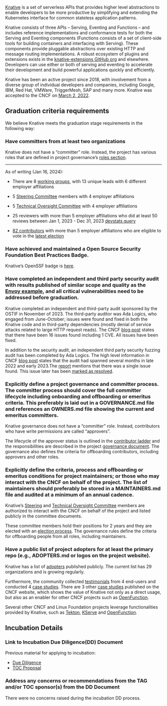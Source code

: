 [Knative](https://knative.dev) is a set of serverless APIs that provides higher level abstractions to enable developers to be more productive by simplifying and extending the Kubernetes interface for common stateless application patterns.

Knative consists of three APIs – Serving, Eventing and Functions – and includes reference implementations and conformance tests for both the Serving and Eventing components (Functions consists of a set of client-side tools for building containers and interfacing with Serving). These components provide pluggable abstractions over existing HTTP and message routing implementations. A robust ecosystem of plugins and extensions exists in the [knative-extensions GitHub org](https://github.com/knative-extensions) and elsewhere. Developers can use either or both of serving and eventing to accelerate their development and build powerful applications quickly and efficiently.

Knative has been an active project since 2018, with involvement from a diverse group of individual developers and companies, including Google, IBM, Red Hat, VMWare, TriggerMesh, SAP and many more. Knative was accepted to the CNCF on [March 2, 2022](https://github.com/cncf/toc/pull/762).

## Graduation criteria requirements

We believe Knative meets the graduation stage requirements in the following way:

### Have committers from at least two organizations

Knative does not have a “committer” role. Instead, the project has various roles that are defined in project governance’s [roles section](https://github.com/knative/community/blob/main/ROLES.md).

****

As of writing (Jan 16, 2024):

- There are 8 [working groups](https://github.com/knative/community/blob/main/working-groups/WORKING-GROUPS.md), with 13 unique leads with 6 different employer affiliations

- 5 [Steering Committee](https://github.com/knative/community/blob/main/STEERING-COMMITTEE.md#committee-members) members with 4 employer affiliations

- 5 [Technical Oversight Committee](https://github.com/knative/community/blob/main/TECH-OVERSIGHT-COMMITTEE.md#committee-members) with 4 employer affiliations

- 25 reviewers with more than 5 employer affiliations who did at least 50 reviews between Jan 1, 2023 - Dec 31, 2023 [devstats query](https://knative.devstats.cncf.io/d/29/pr-reviews-by-contributor?orgId=1\&var-period=y\&var-repo_name=All\&from=1672520400000\&to=1704056399000\&var-reviewers=%22creydr%22\&var-reviewers=%22ReToCode%22\&var-reviewers=%22pierDipi%22\&var-reviewers=%22dprotaso%22\&var-reviewers=%22Cali0707%22\&var-reviewers=%22matzew%22\&var-reviewers=%22skonto%22\&var-reviewers=%22dsimansk%22\&var-reviewers=%22Leo6Leo%22\&var-reviewers=%22davidhadas%22\&var-reviewers=%22yuzisun%22\&var-reviewers=%22psschwei%22\&var-reviewers=%22nak3%22\&var-reviewers=%22houshengbo%22\&var-reviewers=%22matejvasek%22\&var-reviewers=%22aliok%22\&var-reviewers=%22gabo1208%22\&var-reviewers=%22kvmware%22\&var-reviewers=%22lkingland%22\&var-reviewers=%22prushh%22\&var-reviewers=%22cardil%22\&var-reviewers=%22evankanderson%22\&var-reviewers=%22upodroid%22\&var-reviewers=%22jrangelramos%22\&var-reviewers=%22rhuss%22\&var-reviewers=%22pawarpranav83%22\&var-reviewers=%22mgencur%22\&var-reviewers=%22KauzClay%22\&var-reviewers=%22dan-j%22\&var-reviewers=%22alexagriffith%22\&var-reviewers=%22geekygirldawn%22\&var-reviewers=%22navinag1989%22\&var-reviewers=%22xiangpingjiang%22\&var-reviewers=%22rajibmitra%22\&var-reviewers=%22SD-13%22\&var-reviewers=%22AdamKorcz%22\&var-reviewers=%22ricardozanini%22\&var-reviewers=%22jsanin-vmw%22\&var-reviewers=%22prakrit55%22\&var-reviewers=%22gauron99%22\&var-reviewers=%22vinfinity7%22\&var-reviewers=%22astelmashenko%22\&var-reviewers=%22lance%22\&var-reviewers=%22kauana%22\&var-reviewers=%22arsenetar%22\&var-reviewers=%22andrew-su%22\&var-reviewers=%22md-saif-husain%22\&var-reviewers=%22arkadiusjonczek%22\&var-reviewers=%22nainaz%22\&var-reviewers=%22yanggangtony%22\&var-reviewers=%22sharmaansh21%22\&var-reviewers=%22dolfolife%22\&var-reviewers=%22rahulii%22\&var-reviewers=%22csantanapr%22\&var-reviewers=%22pastequo%22\&var-reviewers=%22pmbanugo%22\&var-reviewers=%22salaboy%22\&var-reviewers=%22professorabhay%22\&var-reviewers=%22octonawish-akcodes%22\&var-reviewers=%22maschmid%22\&var-reviewers=%22MeenuyD%22\&var-reviewers=%22sadath-12%22\&var-reviewers=%22krsna-m%22\&var-reviewers=%22zhouhaibing089%22\&var-reviewers=%22airycanon%22\&var-reviewers=%22puerco%22\&var-reviewers=%22cdalar%22\&var-reviewers=%22mfreeman451%22\&var-reviewers=%22bradbeam%22\&var-reviewers=%22Zazzscoot%22\&var-reviewers=%22ChunyiLyu%22\&var-reviewers=%22zainabhusain227%22\&var-reviewers=%22sandipanpanda%22\&var-reviewers=%22ryutoyasugi%22\&var-reviewers=%22mayank-a-agarwal-db%22\&var-reviewers=%22none%22)

- [82 contributors](https://github.com/knative/community/blob/main/elections/2023-SC/voters.yaml) with more than 5 employer affiliations who are eligible to vote in the [latest election](https://github.com/knative/community/tree/main/elections/2023-SC)

### Have achieved and maintained a Open Source Security Foundation Best Practices Badge.

Knative’s OpenSSF badge is [here](https://bestpractices.coreinfrastructure.org/en/projects/5913).

### Have completed an independent and third party security audit with results published of similar scope and quality as the [Envoy example](https://github.com/envoyproxy/envoy#security-audit), and all critical vulnerabilities need to be addressed before graduation.

Knative completed an independent and third-party audit sponsored by the OSTIF in November of 2023. The third-party auditor was Ada Logics, who engaged from June-October; issues were found and fixed in both the Knative code and in third-party dependencies (mostly denial of service attacks related to large HTTP request reads). The CNCF [blog post](https://www.cncf.io/blog/2023/12/11/knative-completes-third-party-security-audit/) states that there have been 16 issues found including 1 CVE. All issues have been fixed.

In addition to the security audit, an independent third party security fuzzing audit has been completed by Ada Logics. The high level information in CNCF [blog post](https://www.cncf.io/blog/2023/07/14/knative-fuzzing-audit-results/) states that the audit had spanned several months in late 2022 and early 2023.The [report](https://github.com/knative/docs/blob/main/reports/ADA-knative-fuzzing-audit-22-23.pdf) mentions that there was a single issue found. This issue later has been [marked as resolved](https://bugs.chromium.org/p/oss-fuzz/issues/detail?id=56798).

### Explicitly define a project governance and committer process. The committer process should cover the full committer lifecycle including onboarding and offboarding or emeritus criteria. This preferably is laid out in a GOVERNANCE.md file and references an OWNERS.md file showing the current and emeritus committers.

Knative governance does not have a “committer” role. Instead, contributors who have write permissions are called “approvers”.

The lifecycle of the approver status is outlined in the [contributor ladder](https://github.com/knative/community/blob/main/ROLES.md#role-summary) and the responsibilities are described in the project [governance document](https://github.com/knative/community/blob/main/ROLES.md#approver). The governance also defines the criteria for offboarding contributors, including approvers and other roles.

### Explicitly define the criteria, process and offboarding or emeritus conditions for project maintainers; or those who may interact with the CNCF on behalf of the project. The list of maintainers should preferably be stored in a MAINTAINERS.md file and audited at a minimum of an annual cadence.

Knative’s [Steering](https://github.com/knative/community/blob/main/STEERING-COMMITTEE.md#committee-members) and [Technical Oversight Committee](https://github.com/knative/community/blob/main/TECH-OVERSIGHT-COMMITTEE.md#committee-members) members are authorized to interact with the CNCF on behalf of the project and listed publicly in the committee documents.

These committee members hold their positions for 2 years and they are elected with an [election process](https://github.com/knative/community/tree/main/elections). The governance rules define the criteria for offboarding people from all roles, including maintainers.

### Have a public list of project adopters for at least the primary repo (e.g., ADOPTERS.md or logos on the project website).

Knative has a list of [adopters](https://github.com/knative/community/blob/main/ADOPTERS.MD) published publicly. The current list has 29 organizations and is growing regularly.

Furthermore, the community collected [testimonials](https://knative.dev/docs/about/testimonials/) from 4 end-users and conducted 4 [case studies](https://knative.dev/docs/about/case-studies/). There are 3 other [case studies](https://www.cncf.io/case-studies/?_sft_lf-project=knative) published on the CNCF website, which shows the value of Knative not only as a direct usage, but also as an enabler for other CNCF projects such as [OpenFunction](https://github.com/OpenFunction/OpenFunction).

Several other CNCF and Linux Foundation projects leverage functionalities provided by Knative, such as [Tekton](https://tekton.dev/), [KServe](https://kserve.github.io/website/latest/) and [OpenFunction](https://openfunction.dev/).


## Incubation Details

### Link to Incubation Due Diligence(DD) Document

Previous material for applying to incubation:

- [Due Diligence](https://docs.google.com/document/d/1qPMyIBZ1tBk6WpEMPuLtTrjA6lvbrQ7DvCZb22S0llo/edit#heading=h.y6falyj66ofv)
- [TOC Proposal](https://github.com/cncf/toc/pull/762)

### Address any concerns or recommendations from the TAG and/or TOC sponsor(s) from the DD Document

There were no concerns raised during the incubation DD process.

